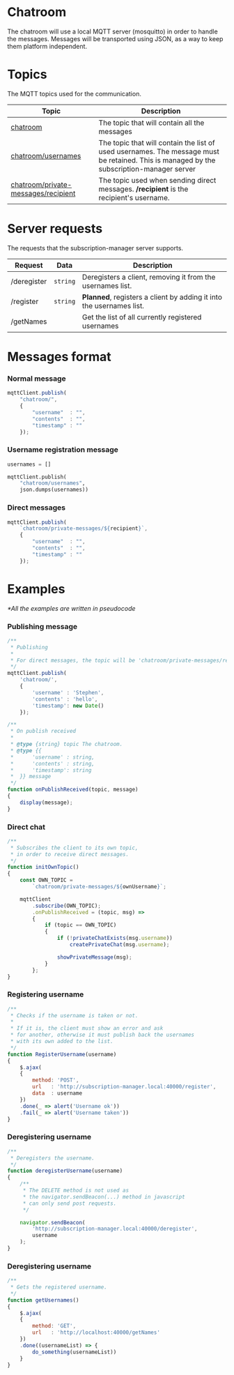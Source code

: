 # Chatroom

The chatroom will use a local MQTT server (mosquitto) in order to handle the messages.
Messages will be transported using JSON, as a way to keep them platform independent.

# Topics

The MQTT topics used for the communication.

| Topic | Description |
| ----- | ----------- |
| [chatroom](###Normal-message) | The topic that will contain all the messages |
| [chatroom/usernames](###Username-registration-message) | The topic that will contain the list of used usernames. The message must be retained. This is managed by the subscription-manager server |
| [chatroom/private-messages/recipient](###Direct-messages) | The topic used when sending direct messages. **/recipient** is the recipient's username. |

# Server requests

The requests that the subscription-manager server supports.

| Request | Data | Description |
| ------- | ---- | ----------- |
| /deregister | `string` | Deregisters a client, removing it from the usernames list. |
| /register | `string` | **Planned**, registers a client by adding it into the usernames list. |
| /getNames |  | Get the list of all currently registered usernames |

# Messages format

### Normal message 
```js
mqttClient.publish(
    "chatroom/",
    {
        "username"  : "",
        "contents"  : "",
        "timestamp" : ""
    });
```

### Username registration message 
```python
usernames = []

mqttClient.publish(
    "chatroom/usernames",
    json.dumps(usernames))
```


### Direct messages
```js
mqttClient.publish(
    `chatroom/private-messages/${recipient}`,
    {
        "username"  : "", 
        "contents"  : "",
        "timestamp" : ""
    });
```


# Examples

_*All the examples are written in pseudocode_

### Publishing message

```js
/**
 * Publishing
 * 
 * For direct messages, the topic will be 'chatroom/private-messages/recipient'.
 */ 
mqttClient.publish(
    'chatroom/',
    {
        'username' : 'Stephen',
        'contents' : 'hello',
        'timestamp': new Date()
    });

/**
 * On publish received
 *
 * @type {string} topic The chatroom.
 * @type {{
 *      'username' : string,
 *      'contents' : string,
 *      'timestamp': string
 *  }} message
 */
function onPublishReceived(topic, message)
{
    display(message);
}
``` 

### Direct chat
```js
/**
 * Subscribes the client to its own topic,
 * in order to receive direct messages.
 */
function initOwnTopic()
{
    const OWN_TOPIC = 
        `chatroom/private-messages/${ownUsername}`;

    mqttClient
        .subscribe(OWN_TOPIC);
        .onPublishReceived = (topic, msg) =>
        {
            if (topic == OWN_TOPIC)
            {
                if (!privateChatExists(msg.username))
                    createPrivateChat(msg.username);

                showPrivateMessage(msg);
            }
        };
}
```

### Registering username

```js
/**
 * Checks if the username is taken or not.
 *
 * If it is, the client must show an error and ask
 * for another, otherwise it must publish back the usernames
 * with its own added to the list.
 */
function RegisterUsername(username)
{
    $.ajax(
    {
        method: 'POST',
        url   : 'http://subscription-manager.local:40000/register',
        data  : username
    })
    .done(_ => alert('Username ok'))
    .fail(_ => alert('Username taken'))
}
```

### Deregistering username

```js
/**
 * Deregisters the username.
 */
function deregisterUsername(username)
{
    /**
     * The DELETE method is not used as
     * the navigator.sendBeacon(...) method in javascript
     * can only send post requests.
     */ 

    navigator.sendBeacon(
        'http://subscription-manager.local:40000/deregister',
        username
    );
}
```

### Deregistering username

```js
/**
 * Gets the registered username.
 */
function getUsernames()
{
    $.ajax(
    {
        method: 'GET',
        url   : 'http://localhost:40000/getNames'
    })
    .done((usernameList) => {
        do_something(usernameList))
    }
}
